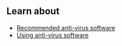 ## Learn about

- [Recommended anti-virus software](en/topics/practice-2-planning/1-threats/3-1-learn.md)
- [Using anti-virus software](en/topics/practice-2-planning/1-threats/3-2-learn.md)

